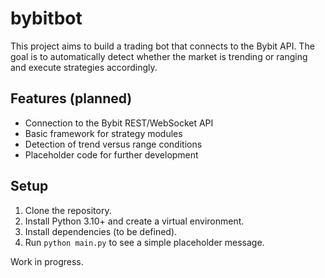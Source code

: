 # bybitbot

This project aims to build a trading bot that connects to the Bybit API. The goal is to automatically detect whether the market is trending or ranging and execute strategies accordingly.

## Features (planned)
- Connection to the Bybit REST/WebSocket API
- Basic framework for strategy modules
- Detection of trend versus range conditions
- Placeholder code for further development

## Setup
1. Clone the repository.
2. Install Python 3.10+ and create a virtual environment.
3. Install dependencies (to be defined).
4. Run `python main.py` to see a simple placeholder message.

Work in progress.
